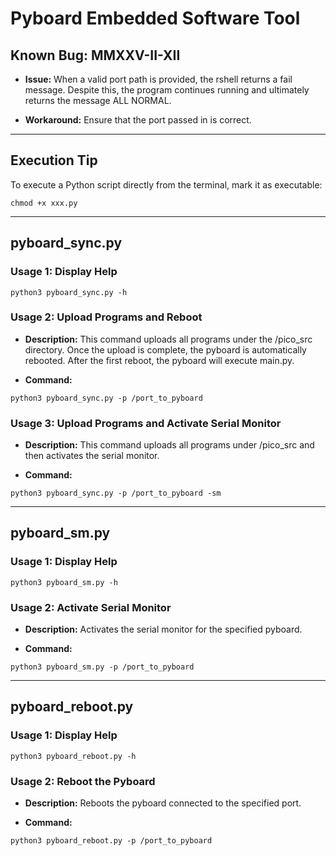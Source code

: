 # Pyboard Embedded Software Tool

## Known Bug: MMXXV-II-XII

- **Issue:**
  When a valid port path is provided, the rshell returns a fail message.
  Despite this, the program continues running and ultimately returns the message ALL NORMAL.

- **Workaround:**
  Ensure that the port passed in is correct.

---

## Execution Tip

To execute a Python script directly from the terminal, mark it as executable:

`chmod +x xxx.py` 

---

## pyboard_sync.py

### Usage 1: Display Help

`python3 pyboard_sync.py -h`

### Usage 2: Upload Programs and Reboot

- **Description:**
  This command uploads all programs under the /pico_src directory.
  Once the upload is complete, the pyboard is automatically rebooted.
  After the first reboot, the pyboard will execute main.py.

- **Command:**

`python3 pyboard_sync.py -p /port_to_pyboard`

### Usage 3: Upload Programs and Activate Serial Monitor

- **Description:**
  This command uploads all programs under /pico_src and then activates the serial monitor.

- **Command:**

`python3 pyboard_sync.py -p /port_to_pyboard -sm`

---

## pyboard_sm.py

### Usage 1: Display Help

`python3 pyboard_sm.py -h`

### Usage 2: Activate Serial Monitor

- **Description:**
  Activates the serial monitor for the specified pyboard.

- **Command:**

`python3 pyboard_sm.py -p /port_to_pyboard`

---

## pyboard_reboot.py

### Usage 1: Display Help

`python3 pyboard_reboot.py -h`

### Usage 2: Reboot the Pyboard

- **Description:**
  Reboots the pyboard connected to the specified port.

- **Command:**

`python3 pyboard_reboot.py -p /port_to_pyboard`